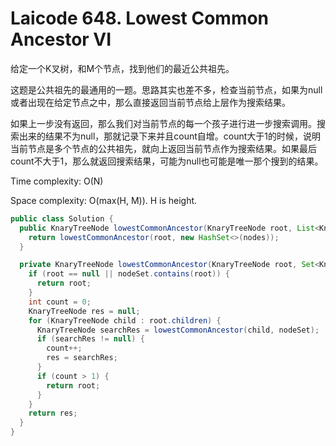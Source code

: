 # Laicode 648. Lowest Common Ancestor VI

给定一个K叉树，和M个节点，找到他们的最近公共祖先。

这题是公共祖先的最通用的一题。思路其实也差不多，检查当前节点，如果为null或者出现在给定节点之中，那么直接返回当前节点给上层作为搜索结果。

如果上一步没有返回，那么我们对当前节点的每一个孩子进行进一步搜索调用。搜索出来的结果不为null，那就记录下来并且count自增。count大于1的时候，说明当前节点是多个节点的公共祖先，就向上返回当前节点作为搜索结果。如果最后count不大于1，那么就返回搜索结果，可能为null也可能是唯一那个搜到的结果。

Time complexity: O(N)

Space complexity: O(max(H, M)). H is height.

```java
public class Solution {
  public KnaryTreeNode lowestCommonAncestor(KnaryTreeNode root, List<KnaryTreeNode> nodes) {
    return lowestCommonAncestor(root, new HashSet<>(nodes));
  }

  private KnaryTreeNode lowestCommonAncestor(KnaryTreeNode root, Set<KnaryTreeNode> nodeSet) {
    if (root == null || nodeSet.contains(root)) {
      return root;
    }
    int count = 0;
    KnaryTreeNode res = null;
    for (KnaryTreeNode child : root.children) {
      KnaryTreeNode searchRes = lowestCommonAncestor(child, nodeSet);
      if (searchRes != null) {
        count++;
        res = searchRes;
      }
      if (count > 1) {
        return root;
      }
    }
    return res;
  }
}
```